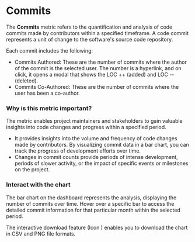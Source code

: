 # Commits

The **Commits** metric refers to the quantification and analysis of code commits made by contributors within a specified timeframe. A code commit represents a unit of change to the software's source code repository.&#x20;

Each commit includes the following:

* Commits Authored: These are the number of commits where the author of the commit is the selected user. The number is a hyperlink, and on click, it opens a modal that shows the LOC ++ (added) and LOC -- (deleted).
* Commits Co-Authored: These are the number of commits where the user has been a co-author.

### Why is this metric important?

The metric enables project maintainers and stakeholders to gain valuable insights into code changes and progress within a specified period.

* It provides insights into the volume and frequency of code changes made by contributors. By visualizing commit data in a bar chart, you can track the progress of development efforts over time.
* Changes in commit counts provide periods of intense development, periods of slower activity, or the impact of specific events or milestones on the project.

### Interact with the chart

The bar chart on the dashboard represents the analysis, displaying the number of commits over time. Hover over a specific bar to access the detailed commit information for that particular month within the selected period.

The interactive download feature (Icon ) enables you to download the chart in CSV and PNG file formats.







